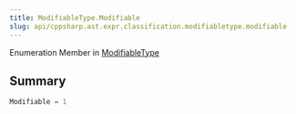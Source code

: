 ```yaml
---
title: ModifiableType.Modifiable
slug: api/cppsharp.ast.expr.classification.modifiabletype.modifiable
---
```

Enumeration Member in [ModifiableType](/api/cppsharp/ast/expr/classification/modifiabletype)

## Summary



```csharp
Modifiable = 1
```

